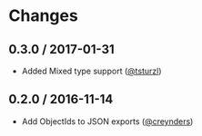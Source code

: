 # Changes

## 0.3.0 / 2017-01-31

* Added Mixed type support ([@tsturzl](https://github.com/tsturzl))

## 0.2.0 / 2016-11-14

* Add ObjectIds to JSON exports ([@creynders](https://github.com/creynders))